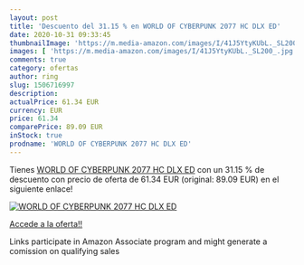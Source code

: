```yaml
---
layout: post
title: 'Descuento del 31.15 % en WORLD OF CYBERPUNK 2077 HC DLX ED'
date: 2020-10-31 09:33:45
thumbnailImage: 'https://m.media-amazon.com/images/I/41J5YtyKUbL._SL200_.jpg'
images: [ 'https://m.media-amazon.com/images/I/41J5YtyKUbL._SL200_.jpg' ]
comments: true
category: ofertas
author: ring
slug: 1506716997
description:
actualPrice: 61.34 EUR
currency: EUR
price: 61.34
comparePrice: 89.09 EUR
inStock: true
prodname: 'WORLD OF CYBERPUNK 2077 HC DLX ED'
---
```


Tienes [WORLD OF CYBERPUNK 2077 HC DLX ED](https://www.amazon.es/dp/1506716997/?tag=tolees-21) con un 31.15 % de descuento con precio de oferta de 61.34 EUR (original: 89.09 EUR) en el siguiente enlace!

[![WORLD OF CYBERPUNK 2077 HC DLX ED](https://m.media-amazon.com/images/I/41J5YtyKUbL._SL200_.jpg)](https://www.amazon.es/dp/1506716997/?tag=tolees-21)

[Accede a la oferta!!](https://www.amazon.es/dp/1506716997/?tag=tolees-21)

Links participate in Amazon Associate program and might generate a comission on qualifying sales


